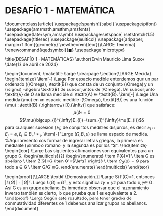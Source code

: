 # DESAFÍO 1 - MATEMÁTICA
\documentclass{article}
\usepackage[spanish]{babel}
\usepackage{pifont}
\usepackage{amsmath,amsthm,amsfonts}
\usepackage{latexsym,amssymb}
\usepackage{setspace}
\setstretch{1.5}
\usepackage{titlesec}
\usepackage{multicol}
\usepackage[a4paper, margin=1.3cm]{geometry}
\newtheorem{teor}{\LARGE Teorema}
\renewcommand{\qedsymbol}{$\blacksquare$}
\usepackage{microtype}

\title{DESAFÍO 1 - MATEMÁTICAS}
\author{Ervin Mauricio Lima Suxo}
\date{13 de abril de 2024}

\begin{document}
\maketitle
\large
\clearpage
\section{\LARGE Medida}
\begin{itemize}
    \item[-] \Large Por espacio medible entendemos que un par ordenado (\(\Omega\), \textit{B}) que consta de un conjunto \(\Omega\) y un \(\sigma\) -álgebra \textit{B} de subconjuntos de \(\Omega\). Un subconjunto \textit{A} de $\Omega$ se llama medible si \textit{A} $\in$ \textit{B}. 
    \item[-] \Large Una medida \(\mu\) en un espacio medible (\(\Omega\), \textit{B}) es una función \(\mu\) : \textit{B} \(\rightarrow\) [0,\(\infty\)] que satisface:
    $$\mu(\phi)=0$$
    $$\mu(\bigcup_{i}^{\infty}E_{i})=\sum_{i}^{\infty}\mu(E_{i})$$ para cualquier sucesión $\left\{ E_i \right\}$ de conjuntos medibles disjuntos, es decir $E_i\cap E_j=\varnothing, E_i\in B, i\neq j$.
    \item[-] \Large ($\Omega, B, \mu$) se llama espacio de medida.
    %Aqui presento dos formas de ingresar letras griegas, la primera es mediante \(\símbolo romano\) y la segunda es por los "$".
\end{itemize}
\begin{teor} 
\Large Las siguientes afirmaciones son equivalentes para un grupo G.
\begin{multicols}{2}
    \begin{enumerate}
        \item P(G)=1 \ \item G es abeliano \ \item Z(G)=G
        \item G'=$\left\{1 \right\}$ \ \item $C_G(a)=G$ para todo a $\in$ G \ \item G/G'$\cong$G.
    \end{enumerate}
\end{multicols}
\end{teor}

\begin{proof}[\LARGE \textbf {Demostración.}]
\Large Si P(G)=1, entonces $\left | L(G) \right |=\left | G \right |^2$. Luego $L(G)=G^2$, y esto significa $xy=yz$ para todo $x, y \in$ G. Así G es un grupo abeliano. Es inmediato observar que el razonamiento inverso también es cierto, lo que prueba que 1 es equivalente a 2.
\end{proof}
\Large Según este resultado, para tener grados de conmutatividad diferentes de 1 debemos analizar grupos no abelianos.
\end{document}
